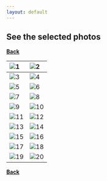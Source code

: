 ```yaml
---
layout: default
---
```


## See the selected photos

**[Back](./)**



|![1](../assets/img/gallery/1.jpg)|![2](../assets/img/gallery/2.jpg)|
|:-------------|:------------------|
|![3](../assets/img/gallery/3.jpg)|![4](../assets/img/gallery/4.jpg)|
|![5](../assets/img/gallery/5.jpg)|![6](../assets/img/gallery/6.jpg)|
|![7](../assets/img/gallery/7.jpg)|![8](../assets/img/gallery/8.jpg)|
|![9](../assets/img/gallery/9.jpg)|![10](../assets/img/gallery/10.jpg)|
|![11](../assets/img/gallery/11.jpg)|![12](../assets/img/gallery/12.jpg)|
|![13](../assets/img/gallery/13.jpg)|![14](../assets/img/gallery/14.jpg)|
|![15](../assets/img/gallery/15.jpg)|![16](../assets/img/gallery/16.jpg)|
|![17](../assets/img/gallery/17.jpg)|![18](../assets/img/gallery/18.jpg)|
|![19](../assets/img/gallery/19.jpg)|![20](../assets/img/gallery/20.jpg)|

**[Back](./)**